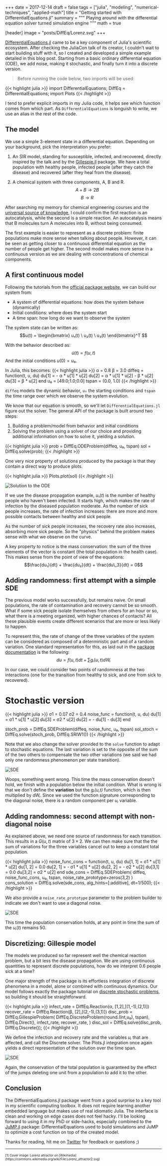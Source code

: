 +++
date = 2017-12-14
draft = false
tags = ["julia", "modeling", "numerical-techniques", "applied-math"]
title = "Getting started with DifferentialEquations.jl"
summary = """
Playing around with the differential equation solver turned simulation engine
"""
math = true

[header]
image = "posts/DiffEq/Lorenz.svg"
+++

[DifferentialEquations.jl](https://github.com/JuliaDiffEq/DifferentialEquations.jl)
came to be a key component of Julia's scientific ecosystem. After checking the
JuliaCon talk of its creator, I couldn't wait to start building stuff with it,
so I created and developed a simple example detailed in this blog post.
Starting from a basic ordinary differential equation (ODE), we add noise,
making it stochastic, and finally turn it into a discrete version.  

> Before running the code below, two imports will be used:

{{< highlight julia >}}
import DifferentialEquations;
DiffEq = DifferentialEquations;
import Plots
{{< /highlight >}}

I tend to prefer explicit imports in my Julia code, it helps see which function
comes from which part. As `DifferentialEquations` is longuish to write, we use
an alias in the rest of the code.

## The model

We use a simple 3-element state in a differential equation. Depending on your
background, pick the interpretation you prefer:

1. An SIR model, standing for susceptible, infected, and recovered, directly
inspired by the talk and by the [Gillespie.jl](https://github.com/sdwfrost/Gillespie.jl)
package. We have a total population with healthy people, infected people
(after they catch the disease) and recovered (after they heal from the disease).

2. A chemical system with three components, A, B and R.
$$A + B → 2B$$  $$B → R$$  

After searching my memory for chemical engineering courses and the
[universal source of knowledge](https://en.wikipedia.org/wiki/Autocatalysis),
I could confirm the first reaction is an autocatalysis, while the second is
a simple reaction. An autocatalysis means that B molecules turn A molecules
into B, without being consumed.  

The first example is easier to represent as a discrete problem: finite
populations make more sense when talking about people. However, it can be seen
as getting closer to a continuous differential equation as the number of people
get higher. The second model makes more sense in a continuous version as we are
dealing with concentrations of chemical components.

## A first continuous model

Following the tutorials from the
[official package website](http://docs.juliadiffeq.org/latest/tutorials/ode_example.html#Example-2:-Solving-Systems-of-Equations-1),
we can build our system from:  

- A system of differential equations: how does the system behave (dynamically)
- Initial conditions: where does the system start
- A time span: how long do we want to observe the system

The system state can be written as:
$$u(t) =
\begin{bmatrix}
u₁(t) \    
u₂(t) \    
u₃(t)   
\end{bmatrix}^T
$$

With the behavior described as:
$$
\dot{u}(t) = f(u,t)
$$
And the initial conditions $u(0) = u₀$.

In Julia, this becomes:
{{< highlight julia >}}
α = 0.8
β = 3.0
diffeq = function(t, u, du)
    du[1] = - α * u[1] * u[2]
    du[2] = α * u[1] * u[2] - β * u[2]
    du[3] = β * u[2]
end
u₀ = [49.0;1.0;0.0]
tspan = (0.0, 1.0)
{{< /highlight >}}

`diffeq` models the dynamic behavior, `u₀` the starting conditions
and `tspan` the time range over which we observe the system
evolution.  

We know that our equation is smooth, so we'll let
`DifferentialEquations.jl` figure out the solver. The general API
of the package is built around two steps:  
1. Building a problem/model from behavior and initial conditions
2. Solving the problem using a solver of our choice and providing additional
information on how to solve it, yielding a solution.

{{< highlight julia >}}
prob = DiffEq.ODEProblem(diffeq, u₀, tspan)
sol = DiffEq.solve(prob);
{{< /highlight >}}

One very nice property of solutions produced by the package is that they
contain a direct way to produce plots.

{{< highlight julia >}}
Plots.plot(sol)
{{< /highlight >}}

![Solution to the ODE](/img/posts/DiffEq/smooth.png)

If we use the disease propagation example, $u₁(t)$ is the number of
healthy people who haven't been infected. It starts high, which makes the rate
of infection by the diseased population moderate. As the number of sick people
increases, the rate of infection increases: there are more and more possible
contacts between healthy and sick people.   

As the number of sick people increases, the recovery rate also increases,
absorbing more sick people. So the "physics" behind the problem makes sense
with what we observe on the curve.  

A key property to notice is the mass conservation: the sum of the three elements
of the vector is constant (the total population in the health case). This makes
sense from the point of view of the equations:
$$\frac{du₁}{dt} + \frac{du₂}{dt} + \frac{du\_3}{dt} = 0$$


## Adding randomness: first attempt with a simple SDE

The previous model works successfully, but remains naive. On small populations,
the rate of contamination and recovery cannot be so smooth. What if some sick
people isolate themselves from others for an hour or so, what there is a
meeting organized, with higher chances of contacts? All these plausible events
create different scenarios that are more or less likely to happen.  

To represent this, the rate of change of the three variables of the system
can be considered as composed of a deterministic part and of a random variation.
One standard representation for this, as laid out in the
[package documentation](http://docs.juliadiffeq.org/latest/tutorials/sde_example.html)
is the following:
$$
du = f(u,t) dt + ∑ gᵢ(u,t) dWᵢ
$$

In our case, we could consider two points of randomness at the two interactions
(one for the transition from healthy to sick, and one from sick to recovered).

# Stochastic version

{{< highlight julia >}}
σ1 = 0.07
σ2 = 0.4
noise_func = function(t, u, du)
    du[1] = σ1 * u[1] * u[2]
    du[3] = σ2 * u[2]
    du[2] = - du[1]  - du[3]
end

stoch_prob = DiffEq.SDEProblem(diffeq, noise_func, u₀, tspan)
sol_stoch = DiffEq.solve(stoch_prob, DiffEq.SRIW1())
{{< /highlight >}}

Note that we also change the solver provided to the `solve` function to adapt
to stochastic equations. The last variation is set to the opposite of the sum
of the two others to compensate the two other variations (we said we had only
one randomness phenomenon per state transition).

![SDE](/img/posts/DiffEq/sde.png)

Woops, something went wrong. This time the mass conservation doesn't hold,
we finish with a population below the initial condition. What is wrong is that
we don't define the **variation** but the *gᵢ(u,t)* function, which is then
multiplied by *dWᵢ*. Since we used the function signature corresponding to
the diagonal noise, there is a random component per $uᵢ$ variable.

## Adding randomness: second attempt with non-diagonal noise

As explained above, we need one source of randomness for each transition.
This results in a $G(u,t)$ matrix of $3 × 2$. We can then make sure that the
the sum of variations for the three variables cancel out to keep a constant
total population.

{{< highlight julia >}}
noise_func_cons = function(t, u, du)
    du[1, 1] = σ1 * u[1] * u[2]
    du[1, 2] = 0.0
    du[2, 1] = - σ1 * u[1] * u[2]
    du[2, 2] = - σ2 * u[2]
    du[3,1] = 0.0
    du[3,2] = σ2 * u[2]
end
sde_cons = DiffEq.SDEProblem(
    diffeq, noise_func_cons, u₀, tspan,
    noise_rate_prototype=zeros(3,2)
)
cons_solution = DiffEq.solve(sde_cons, alg_hints=[:additive], dt=1/500);
{{< /highlight >}}

We also provide a `noise_rate_prototype` parameter to the problem builder to
indicate we don't want to use a diagonal noise.

![SDE](/img/posts/DiffEq/sde_nondiag.png)

This time the population conservation holds, at any point in time the sum of
the $uᵢ(t)$ remains 50.

## Discretizing: Gillespie model

The models we produced so far represent well the chemical reaction problem,
but a bit less the disease propagation. We are using continuous quantities
to represent discrete populations, how do we interpret 0.6 people sick at a time?  

One major strength of the package is its effortless integration of discrete
phenomena in a model, alone or combined with continuous dynamics. Our model
follows exactly the package tutorial on
[discrete stochastic problems](http://docs.juliadiffeq.org/latest/tutorials/discrete_stochastic_example.html),
so building it should be straightforward.

{{< highlight julia >}}
infect_rate = DiffEq.Reaction(α, [1,2],[(1,-1),(2,1)])
recover_rate = DiffEq.Reaction(β, [2],[(2,-1),(3,1)])
disc_prob = DiffEq.GillespieProblem(
    DiffEq.DiscreteProblem(round.(Int,u₀), tspan),
    DiffEq.Direct(),
    infect_rate, recover_rate,
)
disc_sol = DiffEq.solve(disc_prob, DiffEq.Discrete());
{{< /highlight >}}

We define the infection and recovery rate and the variables $uᵢ$ that are
affected, and call the Discrete solver. The Plots.jl integration once again
yields a direct representation of the solution over the time span.

![SDE](/img/posts/DiffEq/discrete.png)

Again, the conservation of the total population is guaranteed by the effect of
the jumps deleting one unit from a population to add it to the other.  

## Conclusion

The DifferentialEquations.jl package went from a good surprise to a key tool in
my scientific computing toolbox. It does not require learning another embedded
language but makes use of real idiomatic Julia. The interface is clean and
working on edge cases does not feel hacky. I'll be looking forward to using
it in my PhD or side-hacks, especially combined to the
[JuMP.jl](https://github.com/JuliaOpt/JuMP.jl) package: DifferentialEquations
used to build simulations and JuMP to optimize a cost function on top of the
created model.  

Thanks for reading, hit me on [Twitter](https://twitter.com/MathieuBesancon)
for feedback or questions ;)

-----
<font size="0.7">
 [1] Cover image: Lorenz attractor on [Wikimedia](https://commons.wikimedia.org/wiki/File:Lorenz_attractor2.svg)
</font>
